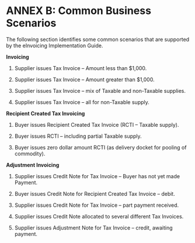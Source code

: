 # ANNEX B: Common Business Scenarios 

The following section identifies some common scenarios that are supported by the eInvoicing Implementation Guide. 

**Invoicing** 
  
   1. Supplier issues Tax Invoice – Amount less than $1,000. 
   
   2. Supplier issues Tax Invoice – Amount greater than $1,000. 
   
   3. Supplier issues Tax Invoice – mix of Taxable and non-Taxable supplies. 
   
   4. Supplier issues Tax Invoice – all for non-Taxable supply. 

**Recipient Created Tax Invoicing** 

   1. Buyer issues Recipient Created Tax Invoice (RCTI – Taxable supply). 

   2. Buyer issues RCTI – including partial Taxable supply. 

   3. Buyer issues zero dollar amount RCTI (as delivery docket for pooling of commodity). 

**Adjustment Invoicing** 

   1. Supplier issues Credit Note for Tax Invoice – Buyer has not yet made Payment. 
   
   2. Buyer issues Credit Note for Recipient Created Tax Invoice – debit. 
   
   3. Supplier issues Credit Note for Tax Invoice – part payment received. 
   
   4. Supplier issues Credit Note allocated to several different Tax Invoices. 
   
   5. Supplier issues Adjustment Note for Tax Invoice – credit, awaiting payment. 
